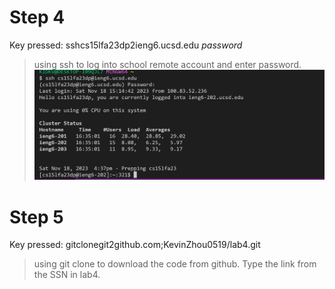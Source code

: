 # Step 4
Key pressed: ssh<space>cs15lfa23dp<shift>2ieng6.ucsd.edu *password*
>using ssh to log into school remote account and enter password.
![step4](lab4-4.png)

# Step 5
Key pressed: git<space>clone<space>git<shift>2github.com<shift>;KevinZhou0519/lab4.git
>using git clone to download the code from github. Type the link from the SSN in lab4.

